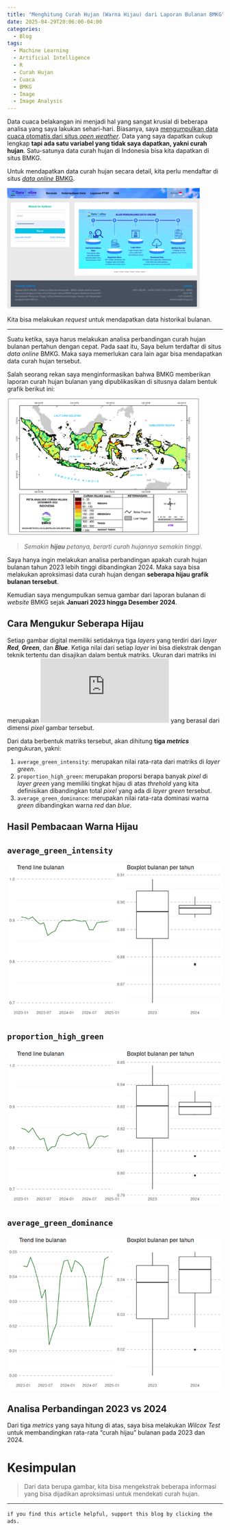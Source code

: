 ```yaml
---
title: "Menghitung Curah Hujan (Warna Hijau) dari Laporan Bulanan BMKG"
date: 2025-04-29T20:06:00-04:00
categories:
  - Blog
tags:
  - Machine Learning
  - Artificial Intelligence
  - R
  - Curah Hujan
  - Cuaca
  - BMKG
  - Image
  - Image Analysis
---
```


Data cuaca belakangan ini menjadi hal yang sangat krusial di beberapa
analisa yang saya lakukan sehari-hari. Biasanya, saya [mengumpulkan data
cuaca otomatis dari situs *open
weather*](https://ikanx101.com/blog/cuaca-action/). Data yang saya
dapatkan cukup lengkap **tapi ada satu variabel yang tidak saya
dapatkan, yakni curah hujan**. Satu-satunya data curah hujan di
Indonesia bisa kita dapatkan di situs BMKG.

Untuk mendapatkan data curah hujan secara detail, kita perlu mendaftar
di situs [*data online*
BMKG](https://dataonline.bmkg.go.id/dataonline-home).

<img src="https://raw.githubusercontent.com/ikanx101/ikanx101.github.io/master/_posts/lainnya/curah_hijau/data_onlen.png" data-fig-align="center" width="450" />

Kita bisa melakukan *request* untuk mendapatkan data historikal bulanan.

------------------------------------------------------------------------

Suatu ketika, saya harus melakukan analisa perbandingan curah hujan
bulanan pertahun dengan cepat. Pada saat itu, Saya belum terdaftar di
situs *data online* BMKG. Maka saya memerlukan cara lain agar bisa
mendapatkan data curah hujan tersebut.

Salah seorang rekan saya menginformasikan bahwa BMKG memberikan laporan
curah hujan bulanan yang dipublikasikan di situsnya dalam bentuk grafik
berikut ini:

<img src="https://raw.githubusercontent.com/ikanx101/ikanx101.github.io/master/_posts/lainnya/curah_hijau/bulanan.png" data-fig-align="center" width="450" />

> *Semakin **hijau** petanya, berarti curah hujannya semakin tinggi*.

Saya hanya ingin melakukan analisa perbandingan apakah curah hujan
bulanan tahun 2023 lebih tinggi dibandingkan 2024. Maka saya bisa
melakukan aproksimasi data curah hujan dengan **seberapa hijau grafik
bulanan tersebut**.

Kemudian saya mengumpulkan semua gambar dari laporan bulanan di
*website* BMKG sejak **Januari 2023 hingga Desember 2024**.

## Cara Mengukur Seberapa Hijau

Setiap gambar digital memiliki setidaknya tiga *layers* yang terdiri
dari *layer **Red***, ***Green***, dan ***Blue***. Ketiga nilai dari
setiap *layer* ini bisa diekstrak dengan teknik tertentu dan disajikan
dalam bentuk matriks. Ukuran dari matriks ini merupakan
![n \times m](https://latex.codecogs.com/svg.latex?n%20%5Ctimes%20m "n \times m")
yang berasal dari dimensi *pixel* gambar tersebut.

Dari data berbentuk matriks tersebut, akan dihitung **tiga *metrics***
pengukuran, yakni:

1.  `average_green_intensity`: merupakan nilai rata-rata dari matriks di
    *layer green*.
2.  `proportion_high_green`: merupakan proporsi berapa banyak *pixel* di
    *layer green* yang memiliki tingkat hijau di atas *threhold* yang
    kita definisikan dibandingkan total *pixel* yang ada di *layer
    green* tersebut.
3.  `average_green_dominance`: merupakan nilai rata-rata dominasi warna
    *green* dibandingkan warna *red* dan *blue*.

## Hasil Pembacaan Warna Hijau

## `average_green_intensity`

![](https://raw.githubusercontent.com/ikanx101/ikanx101.github.io/master/_posts/lainnya/curah_hijau/post_files/figure-commonmark/unnamed-chunk-2-1.png)

## `proportion_high_green`

![](https://raw.githubusercontent.com/ikanx101/ikanx101.github.io/master/_posts/lainnya/curah_hijau/post_files/figure-commonmark/unnamed-chunk-3-1.png)

## `average_green_dominance`

![](https://raw.githubusercontent.com/ikanx101/ikanx101.github.io/master/_posts/lainnya/curah_hijau/post_files/figure-commonmark/unnamed-chunk-4-1.png)

## Analisa Perbandingan 2023 vs 2024

Dari tiga *metrics* yang saya hitung di atas, saya bisa melakukan
*Wilcox Test* untuk membandingkan rata-rata “curah hijau” bulanan pada
2023 dan 2024.

# Kesimpulan

> Dari data berupa gambar, kita bisa mengekstrak beberapa informasi yang
> bisa dijadikan aproksimasi untuk mendekati curah hujan.

------------------------------------------------------------------------

`if you find this article helpful, support this blog by clicking the ads.`
